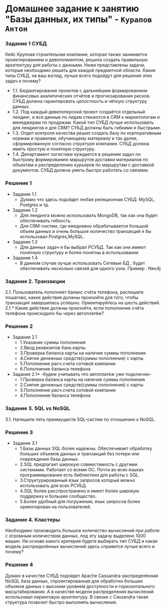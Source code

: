 # Домашнее задание к занятию "Базы данных, их типы" - `Курапов Антон`

### Задание 1 СУБД
Кейс
Крупная строительная компания, которая также занимается проектированием и девелопментом, решила создать правильную архитектуру для работы с данными. Ниже представлены задачи, которые необходимо решить для каждой предметной области.
Какие типы СУБД, на ваш взгляд, лучше всего подойдут для решения этих задач и почему?

* 1.1. Бюджетирование проектов с дальнейшим формированием финансовых аналитических отчётов и прогнозирования рисков. СУБД должна гарантировать целостность и чёткую структуру данных.
* 1.2. Под каждый девелоперский проект создаётся отдельный лендинг, и все данные по лидам стекаются в CRM к маркетологам и менеджерам по продажам. Какой тип СУБД лучше использовать для лендингов и для CRM? СУБД должны быть гибкими и быстрыми.
* 1.3. Отдел контроля качества решил создать базу по корпоративным нормам и правилам, обучающему материалу и так далее, сформированную согласно структуре компании. СУБД должна иметь простую и понятную структуру.
* 1.4. Департамент логистики нуждается в решении задач по быстрому формированию маршрутов доставки материалов по объектам и распределению курьеров по маршрутам с доставкой документов. СУБД должна уметь быстро работать со связями.
### Решение 1
* Задание 1.1
	*  Думаю что здесь подойдет любая реляционная СУБД: MySQL, Postgres и тд.
* Задание 1.2
	*  Для лендинга можно использовать MongoDB, так как она будет обеспечивать гибкость. 
	*  Для CRM-систем, где ежедневно обрабатывается большой объем данных и очень большое количество транзакций я бы использовал Postgres,MySQL.	
* Задание 1.3
	*  Для данных задач я бы выбрал РСУБД. Так как они имеют понятную структуру и более понятны в использовании
* Задание 1.4
	*  В данном случае лучше использовать Сетевые БД , будет обеспечивать несколько связей для одного узла. Пример : Neo4j

### Задание 2. Транзакции
2.1. Пользователь пополняет баланс счёта телефона, распишите пошагово, какие действия должны произойти для того, чтобы транзакция завершилась успешно. Ориентируйтесь на шесть действий.
2.1.* Какие действия должны произойти, если пополнение счёта телефона происходило бы через автоплатёж?
### Решение 2
* Задание 2.1
	*  1.Указание суммы пополнения
	*  2.Ввод реквизитов банк.карты
	*  3.Проверка баланса карты на наличие суммы пополнения 
	*  4.Снятие денежных средств(суммы пополнения) с карты 
	*  5.Пополнение расч.счета сотовой компании
	*  6.Пополнение баланса телефона
* Задание 2.1*
	-будем учитывать что автоплатеж уже подключен-   
	*  1.Проверка баланса карты на наличие суммы пополнения 
	*  2.Снятие денежных средств(суммы пополнения) с карты 
	*  3.Пополнение расч.счета сотовой компании
	*  4.Пополнение баланса телефона

### Задание 3. SQL vs NoSQL
3.1. Напишите пять преимуществ SQL-систем по отношению к NoSQL.
### Решение 3
* Задание 3.1
	*  1.Базы данных SQL более надежны. Обеспечивает обработку больших объемов данных и транзакций без потери или повреждения базы данных.
	*  2.SQL предлагает широкую совместимость с другими системами. Работает со всеми ОС. Почти во всех языках программирования есть библиотеки для работы с SQL.
	*  3.Структурированный язык запросов который можно использовать для всех РСУБД. 
	*  4.SQL более расспространено и имеет более широкую поддержку и большее сообщество.
	*  5.Более удобный для погружения, язык запросов более ориентирован на пользователей.

### Задание 4. Кластеры
Необходимо производить большое количество вычислений при работе с огромным количеством данных, под эту задачу выделено 1000 машин.
На основе какого критерия будете выбирать тип СУБД и какая модель распределённых вычислений здесь справится лучше всего и почему?

### Решение 4

Думаю в качестве СУБД подойдет Apache Cassandra-распределённая NoSQL база данных, спроектированная для обработки больших объемов данных с высоким уровнем доступности и горизонтального масштабирования. А в качестве модели распределения вычислений использовал пиринговую архитектуру. В связке с Cassandra такая структура позволит быстро выполнять вычисления. 


